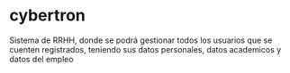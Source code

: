 # cybertron
Sistema de RRHH, donde se podrá gestionar todos los usuarios que se cuenten registrados, teniendo sus datos personales, datos academicos y datos del empleo
